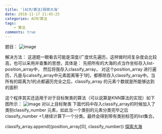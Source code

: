 ```yaml
---
title: '[ACM/算法]探索大海'
date: 2018-11-17 21:45:25
categories: ACM/算法
tags: 
	- 算法
comments: true
---
```

题目：
![image](https://user-images.githubusercontent.com/6647857/46867553-fa342c80-ce57-11e8-864c-bc67a02c0e0c.png)

解决方法：
这道题一眼看去可能是深度/广度优先遍历，这样做时间复杂度会比较高，也可以采用并查集的思想，具体是：
先把所有的大海的点当作坐标存入list-position_array中，
然后将我存入classify_array，
对这个position_array 进行遍历，凡是与calssify_array中元素距离等于1的，都移除存入classify_array中。当所有的距离为1的点都遍历完全之后，classify_array 的元素个数就是所能够达到的面积

这个程序其实还适用于对于目标聚类的算法（可以说算是KNN算法的实现）如下图所示：
![image](https://user-images.githubusercontent.com/6647857/46905245-15b83980-cf23-11e8-9b60-46071558f348.png)
对以上目标聚类
下面代码中存入classify_array的时候加入了类别classify_number 元素，如此当一个类别的元素分类完毕之后classify_number +1,继续计算下一个分类。最终会得到带有类别标签的list集合。

classify_array.append((position_array[0], classify_number))
[探索大海](https://github.com/zkeenly/articles/blob/master/%E6%8E%A2%E7%B4%A2%E5%A4%A7%E6%B5%B7.py)